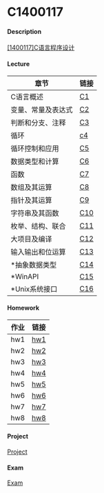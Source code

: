 # C1400117

#### Description
[[1400117]C语言程序设计](https://lkljty.gitee.io/class/1400117.html)



#### Lecture

| 章节               | 链接                    |
| ------------------ | ----------------------- |
| C语言概述          | [C1](./lecture/C1.md)   |
| 变量、常量及表达式 | [C2](./lecture/C2.md)   |
| 判断和分支、注释   | [C3](./lecture/C3.md)   |
| 循环               | [c4](./lecture/C4.md)   |
| 循环控制和应用     | [C5](./lecture/C5.md)   |
| 数据类型和计算     | [C6](./lecture/C6.md)   |
| 函数               | [C7](./lecture/C7.md)   |
| 数组及其运算       | [C8](./lecture/C8.md)   |
| 指针及其运算       | [C9](./lecture/C9.md)   |
| 字符串及其函数     | [C10](./lecture/C10.md) |
| 枚举、结构、联合   | [C11](./lecture/C11.md) |
| 大项目及编译       | [C12](./lecture/C12.md) |
| 输入输出和位运算   | [C13](./lecture/C13.md) |
| *抽象数据类型      | [C14](./lecture/C14.md) |
| *WinAPI            | [C15](./lecture/C15.md) |
| *Unix系统接口      | [C16](./lecture/C16.md) |



#### Homework

| 作业 | 链接                     |
| ---- | ------------------------ |
| hw1  | [hw1](./homework/hw1.md) |
| hw2  | [hw2](./homework/hw2.md) |
| hw3  | [hw3](./homework/hw3.md) |
| hw4  | [hw4](./homework/hw4.md) |
| hw5  | [hw5](./homework/hw5.md) |
| hw6  | [hw6](./homework/hw6.md) |
| hw7  | [hw7](./homework/hw7.md) |
| hw8  | [hw8](./homework/hw8.md) |



#### Project

[Project](./project/project.md)



#### Exam

[Exam](./exam/exam.md)